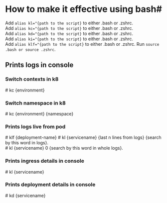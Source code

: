 # How to make it effective using bash#

Add `alias kl="{path to the script}` to either .bash or .zshrc.   
Add `alias kc="{path to the script}` to either .bash or .zshrc.   
Add `alias kd="{path to the script}` to either .bash or .zshrc.   
Add `alias ki="{path to the script}` to either .bash or .zshrc.   
Add `alias klf="{path to the script}` to either .bash or .zshrc.
Run  `source .bash or source .zshrc`.


## Prints logs in console

### Switch contexts in k8

\# kc {environment}

### Switch namespace in k8

\# kc {environment} {namespace}

### Prints logs live from pod

\# klf {deployment-name}
\# kl {servicename} {last n lines from logs} {search by this word in logs}.   
\# kl {servicename} 0 {search by this word in whole logs}.

### Prints ingress details in console

\# kl {servicename}

### Prints deployment details in console

\# kd {servicename}
